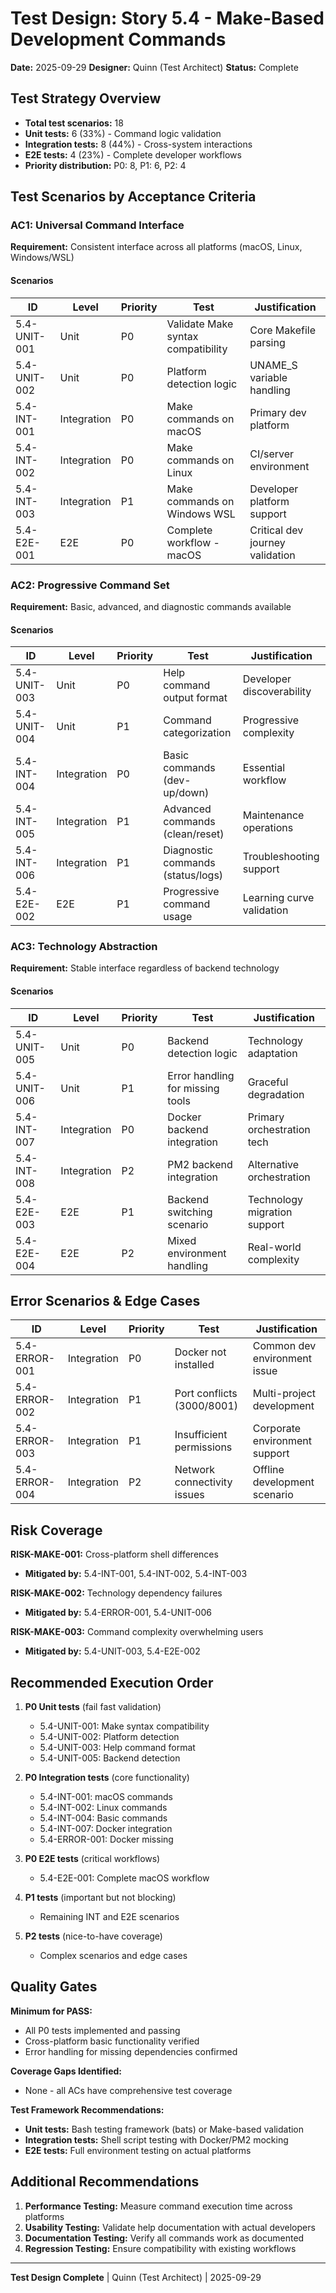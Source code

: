 # Test Design: Story 5.4 - Make-Based Development Commands

**Date:** 2025-09-29
**Designer:** Quinn (Test Architect)
**Status:** Complete

## Test Strategy Overview

- **Total test scenarios:** 18
- **Unit tests:** 6 (33%) - Command logic validation
- **Integration tests:** 8 (44%) - Cross-system interactions
- **E2E tests:** 4 (23%) - Complete developer workflows
- **Priority distribution:** P0: 8, P1: 6, P2: 4

## Test Scenarios by Acceptance Criteria

### AC1: Universal Command Interface

**Requirement:** Consistent interface across all platforms (macOS, Linux, Windows/WSL)

#### Scenarios

| ID            | Level       | Priority | Test                              | Justification                    |
| ------------- | ----------- | -------- | --------------------------------- | -------------------------------- |
| 5.4-UNIT-001  | Unit        | P0       | Validate Make syntax compatibility| Core Makefile parsing           |
| 5.4-UNIT-002  | Unit        | P0       | Platform detection logic          | UNAME_S variable handling        |
| 5.4-INT-001   | Integration | P0       | Make commands on macOS            | Primary dev platform             |
| 5.4-INT-002   | Integration | P0       | Make commands on Linux            | CI/server environment            |
| 5.4-INT-003   | Integration | P1       | Make commands on Windows WSL      | Developer platform support      |
| 5.4-E2E-001   | E2E         | P0       | Complete workflow - macOS         | Critical dev journey validation  |

### AC2: Progressive Command Set

**Requirement:** Basic, advanced, and diagnostic commands available

#### Scenarios

| ID            | Level       | Priority | Test                              | Justification                    |
| ------------- | ----------- | -------- | --------------------------------- | -------------------------------- |
| 5.4-UNIT-003  | Unit        | P0       | Help command output format        | Developer discoverability        |
| 5.4-UNIT-004  | Unit        | P1       | Command categorization            | Progressive complexity           |
| 5.4-INT-004   | Integration | P0       | Basic commands (dev-up/down)      | Essential workflow               |
| 5.4-INT-005   | Integration | P1       | Advanced commands (clean/reset)   | Maintenance operations           |
| 5.4-INT-006   | Integration | P1       | Diagnostic commands (status/logs) | Troubleshooting support          |
| 5.4-E2E-002   | E2E         | P1       | Progressive command usage         | Learning curve validation       |

### AC3: Technology Abstraction

**Requirement:** Stable interface regardless of backend technology

#### Scenarios

| ID            | Level       | Priority | Test                              | Justification                    |
| ------------- | ----------- | -------- | --------------------------------- | -------------------------------- |
| 5.4-UNIT-005  | Unit        | P0       | Backend detection logic           | Technology adaptation            |
| 5.4-UNIT-006  | Unit        | P1       | Error handling for missing tools  | Graceful degradation             |
| 5.4-INT-007   | Integration | P0       | Docker backend integration        | Primary orchestration tech       |
| 5.4-INT-008   | Integration | P2       | PM2 backend integration           | Alternative orchestration        |
| 5.4-E2E-003   | E2E         | P1       | Backend switching scenario        | Technology migration support    |
| 5.4-E2E-004   | E2E         | P2       | Mixed environment handling        | Real-world complexity           |

## Error Scenarios & Edge Cases

| ID               | Level       | Priority | Test                              | Justification                    |
| ---------------- | ----------- | -------- | --------------------------------- | -------------------------------- |
| 5.4-ERROR-001    | Integration | P0       | Docker not installed              | Common dev environment issue    |
| 5.4-ERROR-002    | Integration | P1       | Port conflicts (3000/8001)        | Multi-project development       |
| 5.4-ERROR-003    | Integration | P1       | Insufficient permissions          | Corporate environment support   |
| 5.4-ERROR-004    | Integration | P2       | Network connectivity issues       | Offline development scenario    |

## Risk Coverage

**RISK-MAKE-001:** Cross-platform shell differences
- **Mitigated by:** 5.4-INT-001, 5.4-INT-002, 5.4-INT-003

**RISK-MAKE-002:** Technology dependency failures
- **Mitigated by:** 5.4-ERROR-001, 5.4-UNIT-006

**RISK-MAKE-003:** Command complexity overwhelming users
- **Mitigated by:** 5.4-UNIT-003, 5.4-E2E-002

## Recommended Execution Order

1. **P0 Unit tests** (fail fast validation)
   - 5.4-UNIT-001: Make syntax compatibility
   - 5.4-UNIT-002: Platform detection
   - 5.4-UNIT-003: Help command format
   - 5.4-UNIT-005: Backend detection

2. **P0 Integration tests** (core functionality)
   - 5.4-INT-001: macOS commands
   - 5.4-INT-002: Linux commands
   - 5.4-INT-004: Basic commands
   - 5.4-INT-007: Docker integration
   - 5.4-ERROR-001: Docker missing

3. **P0 E2E tests** (critical workflows)
   - 5.4-E2E-001: Complete macOS workflow

4. **P1 tests** (important but not blocking)
   - Remaining INT and E2E scenarios

5. **P2 tests** (nice-to-have coverage)
   - Complex scenarios and edge cases

## Quality Gates

**Minimum for PASS:**
- All P0 tests implemented and passing
- Cross-platform basic functionality verified
- Error handling for missing dependencies confirmed

**Coverage Gaps Identified:**
- None - all ACs have comprehensive test coverage

**Test Framework Recommendations:**
- **Unit tests:** Bash testing framework (bats) or Make-based validation
- **Integration tests:** Shell script testing with Docker/PM2 mocking
- **E2E tests:** Full environment testing on actual platforms

## Additional Recommendations

1. **Performance Testing:** Measure command execution time across platforms
2. **Usability Testing:** Validate help documentation with actual developers
3. **Documentation Testing:** Verify all commands work as documented
4. **Regression Testing:** Ensure compatibility with existing workflows

---

**Test Design Complete** | Quinn (Test Architect) | 2025-09-29